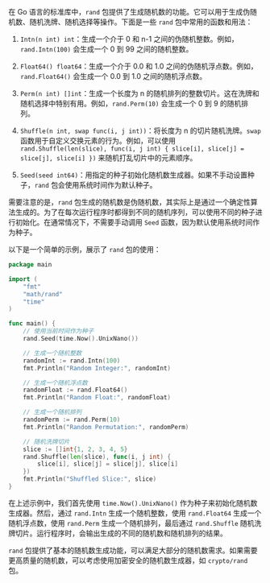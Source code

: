 在 Go 语言的标准库中，`rand` 包提供了生成随机数的功能。它可以用于生成伪随机数、随机洗牌、随机选择等操作。下面是一些 `rand` 包中常用的函数和用法：

1. `Intn(n int) int`：生成一个介于 0 和 n-1 之间的伪随机整数。例如，`rand.Intn(100)` 会生成一个 0 到 99 之间的随机整数。

2. `Float64() float64`：生成一个介于 0.0 和 1.0 之间的伪随机浮点数。例如，`rand.Float64()` 会生成一个 0.0 到 1.0 之间的随机浮点数。

3. `Perm(n int) []int`：生成一个长度为 n 的随机排列的整数切片。这在洗牌和随机选择中特别有用。例如，`rand.Perm(10)` 会生成一个 0 到 9 的随机排列。

4. `Shuffle(n int, swap func(i, j int))`：将长度为 n 的切片随机洗牌。`swap` 函数用于自定义交换元素的行为。例如，可以使用 `rand.Shuffle(len(slice), func(i, j int) { slice[i], slice[j] = slice[j], slice[i] })` 来随机打乱切片中的元素顺序。

5. `Seed(seed int64)`：用指定的种子初始化随机数生成器。如果不手动设置种子，`rand` 包会使用系统时间作为默认种子。

需要注意的是，`rand` 包生成的随机数是伪随机数，其实际上是通过一个确定性算法生成的。为了在每次运行程序时都得到不同的随机序列，可以使用不同的种子进行初始化。在通常情况下，不需要手动调用 `Seed` 函数，因为默认使用系统时间作为种子。

以下是一个简单的示例，展示了 `rand` 包的使用：

```go
package main

import (
	"fmt"
	"math/rand"
	"time"
)

func main() {
	// 使用当前时间作为种子
	rand.Seed(time.Now().UnixNano())

	// 生成一个随机整数
	randomInt := rand.Intn(100)
	fmt.Println("Random Integer:", randomInt)

	// 生成一个随机浮点数
	randomFloat := rand.Float64()
	fmt.Println("Random Float:", randomFloat)

	// 生成一个随机排列
	randomPerm := rand.Perm(10)
	fmt.Println("Random Permutation:", randomPerm)

	// 随机洗牌切片
	slice := []int{1, 2, 3, 4, 5}
	rand.Shuffle(len(slice), func(i, j int) {
		slice[i], slice[j] = slice[j], slice[i]
	})
	fmt.Println("Shuffled Slice:", slice)
}
```

在上述示例中，我们首先使用 `time.Now().UnixNano()` 作为种子来初始化随机数生成器。然后，通过 `rand.Intn` 生成一个随机整数，使用 `rand.Float64` 生成一个随机浮点数，使用 `rand.Perm` 生成一个随机排列，最后通过 `rand.Shuffle` 随机洗牌切片。运行程序时，会输出生成的不同的随机数和随机排列的结果。

`rand` 包提供了基本的随机数生成功能，可以满足大部分的随机数需求。如果需要更高质量的随机数，可以考虑使用加密安全的随机数生成器，如 `crypto/rand` 包。